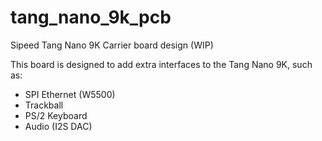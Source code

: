 # tang_nano_9k_pcb
Sipeed Tang Nano 9K  Carrier board design (WIP)

This board is designed to add extra interfaces to the Tang Nano 9K, such as:

- SPI Ethernet (W5500)
- Trackball
- PS/2 Keyboard
- Audio (I2S DAC)
